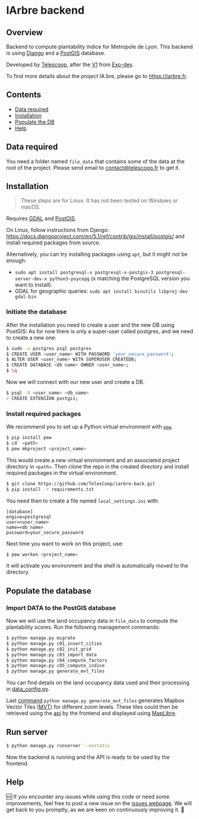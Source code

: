 # IArbre backend

## Overview
Backend to compute plantability indice for Metropole de Lyon.
This backend is using [Django](https://www.djangoproject.com/)
and a [PostGIS](https://postgis.net/) database.


Developed by [Telescoop](https://telescoop.fr), after the [V1](https://forge.grandlyon.com/erasme/script-recalcul-calque)
from [Exo-dev](https://exo-dev.fr/).

To find more details about the project IA.bre, please go to https://iarbre.fr.

## Contents
- [Data required](#data-required)
- [Installation](#installation)
- [Populate the DB](#populate-the-database)
- [Help](#help)

## Data required

You need a folder named `file_data` that contains some of the data at the root of the project.
Please send email to [contact@telescoop.fr](mailto:contact@telescoop.fr) to get it.


## Installation
> These steps are for Linux. It has not been tested on Windows or macOS.

Requires [GDAL](https://gdal.org/en/stable/) and [PostGIS](https://postgis.net/).

On Linux, follow instructions from Django:
https://docs.djangoproject.com/en/5.1/ref/contrib/gis/install/postgis/
and install required packages from source.

Alternatively, you can try installing packages using `apt`, but it might not be
enough:

- `sudo apt install postgresql-x postgresql-x-postgis-3 postgresql-server-dev-x python3-psycopg`
(x matching the PostgreSQL version you want to install).
- GDAL for geographic queries: `sudo apt install binutils libproj-dev gdal-bin`

### Initiate the database
After the installation you need to create a user and the new DB using PostGIS:
As for now there is only a super-user called postgres, and we need to create a new one:
```bash
$ sudo -u postgres psql postgres
$ CREATE USER <user_name> WITH PASSWORD 'your_secure_password';
$ ALTER USER <user_name> WITH SUPERUSER CREATEDB;
$ CREATE DATABASE <db name> OWNER <user_name>;
$ \q
```
Now we will connect with our new user and create a DB.
```bash
$ psql -U <user_name> <db_name>
> CREATE EXTENSION postgis;
```

### Install required packages
We recommend you to set up a Python virtual environment with [`pew`](https://github.com/pew-org/pew).
```bash
$ pip install pew
$ cd  <path>
$ pew mkproject <project_name>
```
This would create a new virtual environment and an associated project directory in `<path>`.
Then clone the repo in the created directory and install required packages in the virtual
environment.
```bash
$ git clone https://github.com/TelesCoop/iarbre-back.git
$ pip install -r requirements.txt
```
You need then to create a file named `local_settings.ini` with:
```
[database]
engine=postgresql
user=<user_name>
name=<db name>
password=your_secure_password
```
Next time you want to work on this project, use:
```bash
$ pew workon <project_name>
```
It will activate you environment and the shell is automatically moved to the directory.
## Populate the database

### Import DATA to the PostGIS database
Now we will use the land occupancy data in `file_data` to compute the plantability scores.
Run the following management commands:

```bash
$ python manage.py migrate
$ python manage.py c01_insert_cities
$ python manage.py c02_init_grid
$ python manage.py c03_import_data
$ python manage.py c04_compute_factors
$ python manage.py c05_compute_indice
$ python manage.py generate_mvt_files
```
You can find details on the land occupancy data used and their processing in [data_config.py](../iarbre_data/data_config.py).

Last [command](../api/management/commands/generate_mvt_files.py) `python manage.py generate_mvt_files` generates Mapbox Vector Tiles
([MVT](https://gdal.org/en/stable/drivers/vector/mvt.html)) for different zoom levels.
These tiles could then be retrieved using the [api](../api/views.py) by the frontend and displayed using [MapLibre](https://maplibre.org/).
## Run server
```bash
$ python manage.py runserver --nostatic
```
Now the backend is running and the API is ready to be used by the frontend.
## Help
🆘
If you encounter any issues while using this code or need some improvements, feel free to post a new issue
on the [issues webpage](https://github.com/TelesCoop/iarbre-back/issues).
We will get back to you promptly, as we are keen on continuously improving it. 🚀
